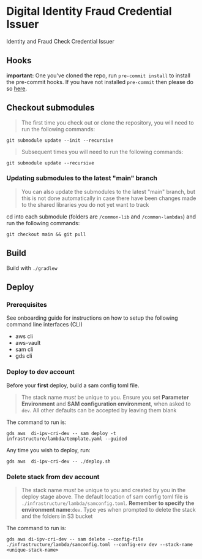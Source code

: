 # Digital Identity Fraud Credential Issuer
Identity and Fraud Check Credential Issuer

## Hooks

**important:** One you've cloned the repo, run `pre-commit install` to install the pre-commit hooks.
If you have not installed `pre-commit` then please do so [here](https://pre-commit.com/).

## Checkout submodules
> The first time you check out or clone the repository, you will need to run the following commands:

`git submodule update --init --recursive`

> Subsequent times you will need to run the following commands:

`git submodule update --recursive`

### Updating submodules to the latest "main" branch
> You can also update the submodules to the latest "main" branch, but this is not done automatically
> in case there have been changes made to the shared libraries you do not yet want to track

cd into each submodule (folders are `/common-lib` and `/common-lambdas`) and run the following commands:

`git checkout main && git pull`

## Build

Build with `./gradlew`

## Deploy

### Prerequisites

See onboarding guide for instructions on how to setup the following command line interfaces (CLI)
- aws cli
- aws-vault
- sam cli
- gds cli

### Deploy to dev account

Before your **first** deploy, build a sam config toml file.
> The stack name *must* be unique to you.
> Ensure you set **Parameter Environment** and **SAM configuration environment**, when asked to `dev`.
> All other defaults can be accepted by leaving them blank

The command to run is:

`gds aws  di-ipv-cri-dev -- sam deploy -t infrastructure/lambda/template.yaml --guided`

Any time you wish to deploy, run:

`gds aws  di-ipv-cri-dev -- ./deploy.sh`

### Delete stack from dev account
> The stack name *must* be unique to you and created by you in the deploy stage above.
> The default location of sam config toml file is `./infrastructure/lambda/samconfig.toml`.
> **Remember to specify the environment name**:`dev`.
> Type `y`es when prompted to delete the stack and the folders in S3 bucket

The command to run is:

`gds aws di-ipv-cri-dev -- sam delete --config-file ./infrastructure/lambda/samconfig.toml --config-env dev --stack-name <unique-stack-name>`
